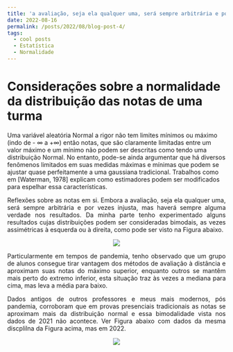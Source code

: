 ```yaml
---
title: 'a avaliação, seja ela qualquer uma, será sempre arbitrária e por vezes injusta...'
date: 2022-08-16
permalink: /posts/2022/08/blog-post-4/
tags:
  - cool posts
  - Estatística
  - Normalidade
---
```


# Considerações sobre a normalidade da distribuição das notas de uma turma
<p align="justify">

Uma variável aleatória Normal a rigor não tem limites mínimos ou máximo (indo de - $\infty$ a +$\infty$) então notas, que são claramente limitadas entre um valor máximo e um mínimo não podem ser descritas como tendo uma distribuição Normal. No entanto, pode-se ainda argumentar que há diversos fenômenos limitados em suas medidas máximas e mínimas que podem se ajustar quase perfeitamente a uma gaussiana tradicional. Trabalhos como em [Waterman, 1978] explicam como estimadores podem ser modificados para espelhar essa características.
</p>
<p align="justify">
Reflexões sobre as notas em si. Embora a avaliação, seja ela qualquer uma, será sempre arbitrária e por vezes injusta,  mas haverá sempre alguma verdade nos resultados. Da minha parte tenho experimentado alguns resultados cujas distribuições podem ser consideradas bimodais, as vezes assimétricas à esquerda ou à direita, como pode ser visto na Figura abaixo.
</p>
<p align="center">
<img src="https://cledsonsousa.github.io/images/hist_arq_2021.2.png"/> 
</p>
<p align="justify">
Particularmente em tempos de pandemia, tenho observado que um grupo de alunos consegue tirar vantagem dos métodos de avaliação à distância e aproximam suas notas do máximo superior, enquanto outros se mantêm  mais perto do extremo inferior, esta situação traz às vezes a mediana para cima, mas leva a média para baixo.
</p>
<p align="justify">
Dados antigos de outros professores e meus mais modernos, pós pandemia, corroboram que em provas presenciais tradicionais as notas se aproximam mais da distribuição normal e essa bimodalidade vista nos dados de 2021 não acontece. Ver Figura abaixo com dados da mesma discplilna da Figura acima, mas em 2022.
</p>
<p align="center">
<img src="https://cledsonsousa.github.io/images/hist_notas_1_2022.png"/> 
</p>